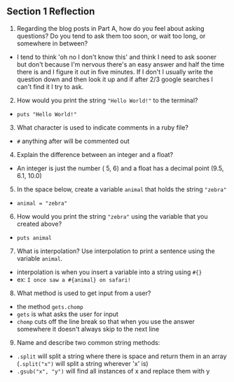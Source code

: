 ## Section 1 Reflection

1. Regarding the blog posts in Part A, how do you feel about asking questions? Do you tend to ask them too soon, or wait too long, or somewhere in between?
  - I tend to think 'oh no I don't know this' and think I need to ask sooner but don't because I'm nervous there's an easy answer and half the time there is and I figure it out in five minutes. If I don't I usually write the question down and then look it up and if after 2/3 google searches I can't find it I try to ask.

2. How would you print the string `"Hello World!"` to the terminal?
  - `puts "Hello World!"`

3. What character is used to indicate comments in a ruby file?
  - `#` anything after will be commented out

4. Explain the difference between an integer and a float?
  - An integer is just the number ( 5, 6) and a float has a decimal point (9.5, 6.1, 10.0)

5. In the space below, create a variable `animal` that holds the string `"zebra"`
  - `animal = "zebra"`

6. How would you print the string `"zebra"` using the variable that you created above?
  - `puts animal`

7. What is interpolation? Use interpolation to print a sentence using the variable `animal`.
  - interpolation is when you insert a variable into a string using `#{}`
  - ex: `I once saw a #{animal} on safari!`

8. What method is used to get input from a user?
  - the method `gets.chomp`
  - `gets` is what asks the user for input
  - `chomp` cuts off the line break so that when you use the answer somewhere it doesn't always skip to the next line

9. Name and describe two common string methods:
  - `.split` will split a string where there is space and return them in an array (`.split("x")` will split a string wherever 'x' is)
  - `.gsub("x", "y")` will find all instances of x and replace them with y
